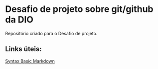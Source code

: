 # Desafio de projeto sobre git/github da DIO
Repositório criado para o Desafio de projeto.

## Links úteis:
[Syntax Basic Markdown](https://www.markdownguide.org/basic-syntax)
